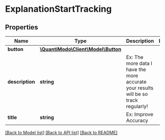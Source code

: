 # ExplanationStartTracking

## Properties
Name | Type | Description | Notes
------------ | ------------- | ------------- | -------------
**button** | [**\QuantiModo\Client\Model\Button**](Button.md) |  | 
**description** | **string** | Ex: The more data I have the more accurate your results will be so track regularly! | 
**title** | **string** | Ex: Improve Accuracy | 

[[Back to Model list]](../README.md#documentation-for-models) [[Back to API list]](../README.md#documentation-for-api-endpoints) [[Back to README]](../README.md)


